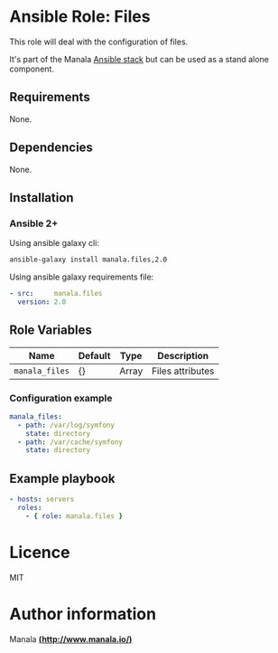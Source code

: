 # Ansible Role: Files

This role will deal with the configuration of files.

It's part of the Manala <a href="http://www.manala.io" target="_blank">Ansible stack</a> but can be used as a stand alone component.

## Requirements

None.

## Dependencies

None.

## Installation

### Ansible 2+

Using ansible galaxy cli:

```bash
ansible-galaxy install manala.files,2.0
```

Using ansible galaxy requirements file:

```yaml
- src:     manala.files
  version: 2.0
```

## Role Variables

| Name           | Default | Type  | Description      |
| -------------- | ------- | ----  | ---------------- |
| `manala_files` | {}      | Array | Files attributes |

### Configuration example

```yaml
manala_files:
  - path: /var/log/symfony
    state: directory
  - path: /var/cache/symfony
    state: directory
```

## Example playbook

```yaml
- hosts: servers
  roles:
    - { role: manala.files }
```

# Licence

MIT

# Author information

Manala [**(http://www.manala.io/)**](http://www.manala.io)
